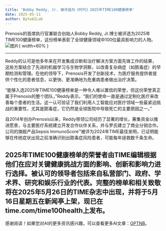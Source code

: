 ```yaml
---
title: 'Bobby Reddy, Jr. 被评选为《时代》2025年TIME100健康榜单'
date: 2025-05-11
author: ByteAILab
---
```


Prenosis的首席执行官兼联合创始人Bobby Reddy, Jr.博士被评选为2025年TIME100健康榜单，这份榜单表彰了全球健康领域中100位最具影响力的人物。![图片](https://ai-techpark.com/wp-content/uploads/Bobby-Reddy.jpg){ width=60% }

---
Reddy的认可是他多年来在开发集成诊断和治疗解决方案方面先锋工作的结果，这些方案结合了先进的机器学习与生物学洞察，以改善复杂病症（如脓毒症）的早期检测和管理。在他的领导下，Prenosis开发了创新技术，为医疗服务提供者提供个性化的患者信息，以更快、更准确地为危重病患者做出治疗决策。

“能够入选2025年TIME100健康榜单是一种令人难以置信的荣誉，但这份荣誉真正属于Prenosis的整个团队，”Reddy表示。“我们的使命一直是通过定制化医疗来改善每个患者的生活。这一认可验证了我们利用人工智能应对医疗领域一些最紧迫挑战的重要性，尤其是脓毒症，它仍然是全球医院中导致死亡的主要原因之一。”

自2014年创办Prenosis以来，Reddy带领公司经历了显著的增长，筹集资金以推进愿景，与主要医疗系统建立开发合作伙伴关系，并与罗氏建立了商业分销合作。公司的旗舰产品Sepsis ImmunoScore™被评为2024年TIME最佳发明，已证明能够在传统症状出现之前准确识别出脓毒症风险患者，可能每年拯救数千条生命。

2025年TIME100健康榜单的荣誉者由TIME编辑根据他们在应对关键健康挑战方面的影响、创新和影响力进行选择。被认可的领导者包括来自私营部门、政府、学术界、研究和娱乐行业的代表。完整的榜单和相关致敬将在2025年5月26日的TIME杂志中出现，并将于5月16日星期五在新闻亭上架，现已在time.com/time100health上发布。
---
感谢阅读！如果您对AI的更多资讯感兴趣，可以查看更多AI文章：[GPTNB](https://gptnb.com)。